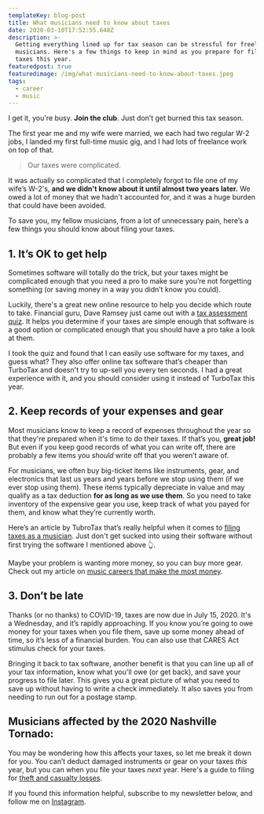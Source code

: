 ```yaml
---
templateKey: blog-post
title: What musicians need to know about taxes
date: 2020-03-10T17:52:55.648Z
description: >-
  Getting everything lined up for tax season can be stressful for freelance
  musicians. Here's a few things to keep in mind as you prepare for filing your
  taxes this year.
featuredpost: true
featuredimage: /img/what-musicians-need-to-know-about-taxes.jpeg
tags:
  - career
  - music
---
```

I get it, you're busy. **Join the club**. Just don’t get burned this tax season.

The first year me and my wife were married, we each had two regular W-2 jobs, I landed my first full-time music gig, and I had lots of freelance work on top of that.

> Our taxes were complicated.

It was actually so complicated that I completely forgot to file one of my wife’s W-2's, **and we didn't know about it until almost two years later.** We owed a lot of money that we hadn't accounted for, and it was a huge burden that could have been avoided.

To save you, my fellow musicians, from a lot of unnecessary pain, here’s a few things you should know about filing your taxes.

## 1. It’s OK to get help

Sometimes software will totally do the trick, but your taxes might be complicated enough that you need a pro to make sure you’re not forgetting something (or saving money in a way you didn’t know you could).

Luckily, there's a great new online resource to help you decide which route to take. Financial guru, Dave Ramsey just came out with a [tax assessment quiz](https://www.daveramsey.com/elp/tax-preparation). It helps you determine if your taxes are simple enough that software is a good option or complicated enough that you should have a pro take a look at them.

I took the quiz and found that I can easily use software for my taxes, and guess what? They also offer online tax software that’s cheaper than TurboTax and doesn't try to up-sell you every ten seconds. I had a great experience with it, and you should consider using it instead of TurboTax this year.

## 2. Keep records of your expenses and gear

Most musicians know to keep a record of expenses throughout the year so that they're prepared when it's time to do their taxes. If that’s you, **great job!** But even if you keep good records of what you can write off, there are probably a few items you _should_ write off that you weren’t aware of.

For musicians, we often buy big-ticket items like instruments, gear, and electronics that last us years and years before we stop using them (if we ever stop using them). These items typically depreciate in value and may qualify as a tax deduction **for as long as we use them**. So you need to take inventory of the expensive gear you use, keep track of what you payed for them, and know what they’re currently worth.

Here’s an article by TubroTax that’s really helpful when it comes to <a href="https://turbotax.intuit.com/tax-tips/self-employment-taxes/the-musicians-guide-to-taxes-top-tax-deductions/L3dFXFokF" target="_blank" rel="noopener noreferrer">filing taxes as a musician</a>. Just don't get sucked into using their software without first trying the software I mentioned above 👆.

Maybe your problem is wanting more money, so you can buy more gear. Check out my article on [music careers that make the most money](/blog/music-careers-that-make-the-most-money/).

## 3. Don’t be late

Thanks (or no thanks) to COVID-19, taxes are now due in July 15, 2020. It's a Wednesday, and it’s rapidly approaching. If you know you’re going to owe money for your taxes when you file them, save up some money ahead of time, so it’s less of a financial burden.  You can also use that CARES Act stimulus check for your taxes. 

Bringing it back to tax software, another benefit is that you can line up all of your tax information, know what you'll owe (or get back), and save your progress to file later. This gives you a great picture of what you need to save up without having to write a check immediately. It also saves you from needing to run out for a postage stamp.

## Musicians affected by the 2020 Nashville Tornado:

You may be wondering how this affects your taxes, so let me break it down for you. You can’t deduct damaged instruments or gear on your taxes _this_ year, but you can when you file your taxes _next_ year. Here's a guide to filing for <a href="https://www.hrblock.com/tax-center/irs/forms/form-4684/" target="_blank" rel="noopener noreferrer">theft and casualty losses</a>.

If you found this information helpful, subscribe to my newsletter below, and follow me on <a href="https://www.instagram.com/yousaiditchewie" target="_blank" rel="noopener noreferrer">Instagram</a>.
